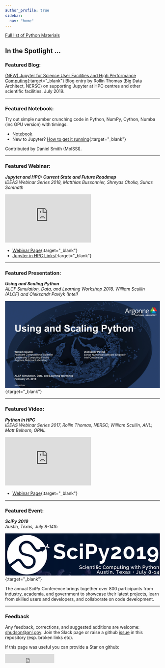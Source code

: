 ```yaml
---
author_profile: true
sidebar:
  nav: "home"
---
```


[Full list of Python Materials]({{site.baseurl}}/python-for-hpc/)


## In the Spotlight ...

### Featured Blog:

[(NEW) Jupyter for Science User Facilities and High Performance Computing](https://blog.jupyter.org/jupyter-for-science-user-facilities-and-high-performance-computing-de178106872){:target="_blank"} Blog entry by Rollin Thomas (Big Data Architect, NERSC) on supporting Jupyter at HPC centres and other scientific facilities. July 2019.

---

### Featured Notebook:

Try out simple number crunching code in Python, NumPy, Cython, Numba (inc GPU version) with timings.
 - [Notebook]({{site.baseurl}}/notebooks/Compiled_Examples.ipynb)
 - New to Jupyter? [How to get it running]({{site.baseurl}}/notebooks/running-compiled-examples/){:target="_blank"}

 Contributed by Daniel Smith (MolSSI). 

---

### Featured Webinar:

***Jupyter and HPC: Current State and Future Roadmap***  
*IDEAS Webinar Series 2018, Matthias Bussonnier, Shreyas Cholia, Suhas Somnath*

<iframe width="280" height="157" src="https://www.youtube.com/embed/aKah_O5OZdE" frameborder="0" allow="autoplay; encrypted-media" allowfullscreen></iframe> 

 - [Webinar Page](https://www.exascaleproject.org/event/jupyter/){:target="_blank"}
 - [Jupyter in HPC Links]({{site.baseurl}}/python-for-hpc/#jupyter-notebooks){:target="_blank"}

---

### Featured Presentation:

***Using and Scaling Python***  
*ALCF Simulation, Data, and Learning Workshop 2018. William Scullin (ALCF) and Oleksandr Pavlyk (Intel)*

[<img src="images/pres_using_and_scaling_python.png">](https://www.alcf.anl.gov/files/Scullin-Pavlyk%20_SDL2018_Python.pdf){:target="_blank"}

 
<!--<iframe width="280" height="157" src="https://www.youtube.com/embed/14rbhkrRxUs" frameborder="0" allow="autoplay; encrypted-media" allowfullscreen></iframe>-->

---

### Featured Video:

***Python in HPC***  
*IDEAS Webinar Series 2017, Rollin Thomas, NERSC; William Scullin, ANL; Matt Belhorn, ORNL*

<iframe width="280" height="157" src="https://www.youtube.com/embed/lSrfZHu3BZw" frameborder="0" allow="autoplay; encrypted-media" allowfullscreen></iframe> 

 - [Webinar Page](https://www.exascaleproject.org/event/python-in-hpc-2){:target="_blank"}

---


### Featured Event:

***SciPy 2019***  
*Austin, Texas, July 8-14th*

[<img src="images/Scipy_Conference_2019.png">](https://www.scipy2019.scipy.org/){:target="_blank"}

The annual SciPy Conference brings together over 800 participants from industry, academia, and government to showcase their latest projects, learn from skilled users and developers, and collaborate on code development.

---

### Feedback

Any feedback, corrections, and suggested additions are welcome: shudson@anl.gov.
Join the Slack page or raise a github [issue](https://github.com/betterscientificsoftware/python-for-hpc/issues) in this repository (esp. broken links etc).

If this page was useful you can provide a Star on github:
<iframe src="https://ghbtns.com/github-btn.html?user=betterscientificsoftware&repo=python-for-hpc&type=star&count=false&size=large" frameborder="0" scrolling="0" width="160px" height="30px"></iframe>

<!--<iframe width="560" height="315" src="https://www.youtube.com/embed/14rbhkrRxUs" frameborder="0" allow="autoplay; encrypted-media" allowfullscreen></iframe>
<iframe width="560" height="315" src="https://www.youtube.com/embed/aKah_O5OZdE" frameborder="0" allow="autoplay; encrypted-media" allowfullscreen></iframe> -->
